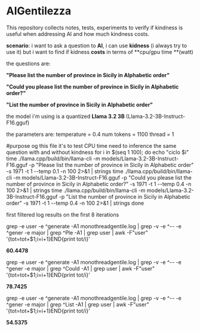 # AIGentilezza
This repository collects notes, tests, experiments to verify if kindness is useful when addressing AI and how much kindness costs.


**scenario**:
   i want to ask a question to **AI**, i can use **kidness** (i always try to use it) but i want to find if kidness **costs** in terms of **cpu/gpu time **(watt)

the questions are:

**"Please list the number of province in Sicily in Alphabetic order"**

**"Could you please list the number of province in Sicily in Alphabetic order?"**
 
 **"List the number of province in Sicily in Alphabetic order"**


the model i'm using is a quantized **Llama 3.2 3B** (Llama-3.2-3B-Instruct-F16.gguf)   

the parameters are:
temperature = 0.4
num tokens =  1100
thread = 1 


#purpose og this file it's to test CPU time need to inference  the same question with and without kindness
for i in $(seq 1 100); do
        echo "ciclo $i"
        time ./llama.cpp/build/bin/llama-cli -m models/Llama-3.2-3B-Instruct-F16.gguf  -p "Please list the number of province in Sicily in Alphabetic order" -s 1971 -t 1  --temp 0.1 -n 100  2>&1  |  strings
        time ./llama.cpp/build/bin/llama-cli -m models/Llama-3.2-3B-Instruct-F16.gguf  -p "Could you please list the number of province in Sicily in Alphabetic order?" -s 1971 -t 1 --temp 0.4  -n 100  2>&1    | strings
        time ./llama.cpp/build/bin/llama-cli -m models/Llama-3.2-3B-Instruct-F16.gguf  -p "List the number of province in Sicily in Alphabetic order" -s 1971 -t 1 --temp 0.4 -n 100  2>&1 |  strings
done


first filtered log results on the first 8 iterations 

 grep -e user -e ^generate -A1 monothreadgentile.log  | grep -v -e ^-- -e ^gener -e major  | grep ^Ple -A1 | grep user | awk -F"user" '{tot=tot+$1;i=i+1}END{print tot/i}'

**60.4478**

 grep -e user -e ^generate -A1 monothreadgentile.log  | grep -v -e ^-- -e ^gener -e major  | grep ^Could -A1 | grep user | awk -F"user" '{tot=tot+$1;i=i+1}END{print tot/i}'

**78.7425**

 grep -e user -e ^generate -A1 monothreadgentile.log  | grep -v -e ^-- -e ^gener -e major  | grep ^List -A1 | grep user | awk -F"user" '{tot=tot+$1;i=i+1}END{print tot/i}'

**54.5375**

 
